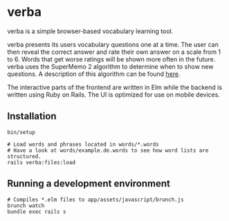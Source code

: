 # verba

verba is a simple browser-based vocabulary learning tool.

verba presents its users vocabulary questions one at a time. The user can then
reveal the correct answer and rate their own answer on a scale from 1 to 6.
Words that get worse ratings will be shown more often in the future. verba uses
the SuperMemo 2 algorithm to determine when to show new questions. A
description of this algorithm can be found [here][algorithm].

The interactive parts of the frontend are written in Elm while the backend is
written using Ruby on Rails. The UI is optimized for use on mobile devices.

## Installation

```
bin/setup

# Load words and phrases located in words/*.words
# Have a look at words/example.de.words to see how word lists are structured.
rails verba:files:load
```

## Running a development environment

```
# Compiles *.elm files to app/assets/javascript/brunch.js
brunch watch
bundle exec rails s
```

[algorithm]: https://www.supermemo.com/english/ol/sm2.htm
